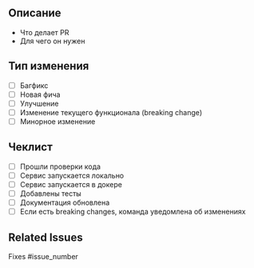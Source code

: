 ## Описание
- Что делает PR
- Для чего он нужен

## Тип изменения
- [ ] Багфикс
- [ ] Новая фича
- [ ] Улучшение
- [ ] Изменение текущего функционала (breaking change)
- [ ] Минорное изменение

## Чеклист
- [ ] Прошли проверки кода
- [ ] Сервис запускается локально
- [ ] Сервис запускается в докере
- [ ] Добавлены тесты
- [ ] Документация обновлена
- [ ] Если есть breaking changes, команда уведомлена об изменениях

## Related Issues
Fixes #issue_number
